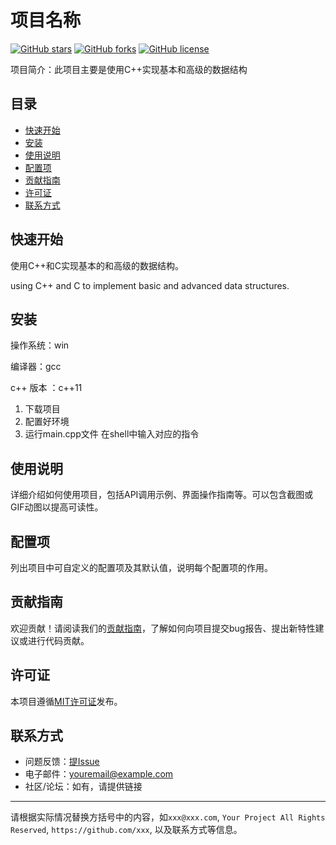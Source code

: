 # 项目名称

[![GitHub stars](https://img.shields.io/github/stars/Neuron-to-open/DatastructureAndVisiable?style=flat-square)](https://github.com/Neuron-to-open/DatastructureAndVisiable/stars)
[![GitHub forks](https://img.shields.io/github/forks/Neuron-to-open/DatastructureAndVisiable?style=flat-square)](https://github.com/yourusername/yourprojectname/network/members)
[![GitHub license](https://img.shields.io/github/license/Neuron-to-open/DatastructureAndVisiable?style=flat-square)](https://github.com/yourusername/yourprojectname/blob/master/LICENSE)

项目简介：此项目主要是使用C++实现基本和高级的数据结构

## 目录

- [快速开始](#快速开始)
- [安装](#安装)
- [使用说明](#使用说明)
- [配置项](#配置项)
- [贡献指南](#贡献指南)
- [许可证](#许可证)
- [联系方式](#联系方式)

## 快速开始

使用C++和C实现基本的和高级的数据结构。

using C++ and C to implement basic and advanced data structures.


## 安装

操作系统：win

编译器：gcc

c++ 版本 ：c++11

1. 下载项目
2. 配置好环境
3. 运行main.cpp文件 在shell中输入对应的指令

## 使用说明

详细介绍如何使用项目，包括API调用示例、界面操作指南等。可以包含截图或GIF动图以提高可读性。

## 配置项

列出项目中可自定义的配置项及其默认值，说明每个配置项的作用。

## 贡献指南

欢迎贡献！请阅读我们的[贡献指南](CONTRIBUTING.md)，了解如何向项目提交bug报告、提出新特性建议或进行代码贡献。

## 许可证

本项目遵循[MIT许可证](LICENSE)发布。

## 联系方式

- 问题反馈：[提Issue](https://github.com/Neuron-to-open/DatastructureAndVisiable/issues)
- 电子邮件：youremail@example.com
- 社区/论坛：如有，请提供链接

---

请根据实际情况替换方括号中的内容，如`xxx@xxx.com`, `Your Project All Rights Reserved`, `https://github.com/xxx`, 以及联系方式等信息。